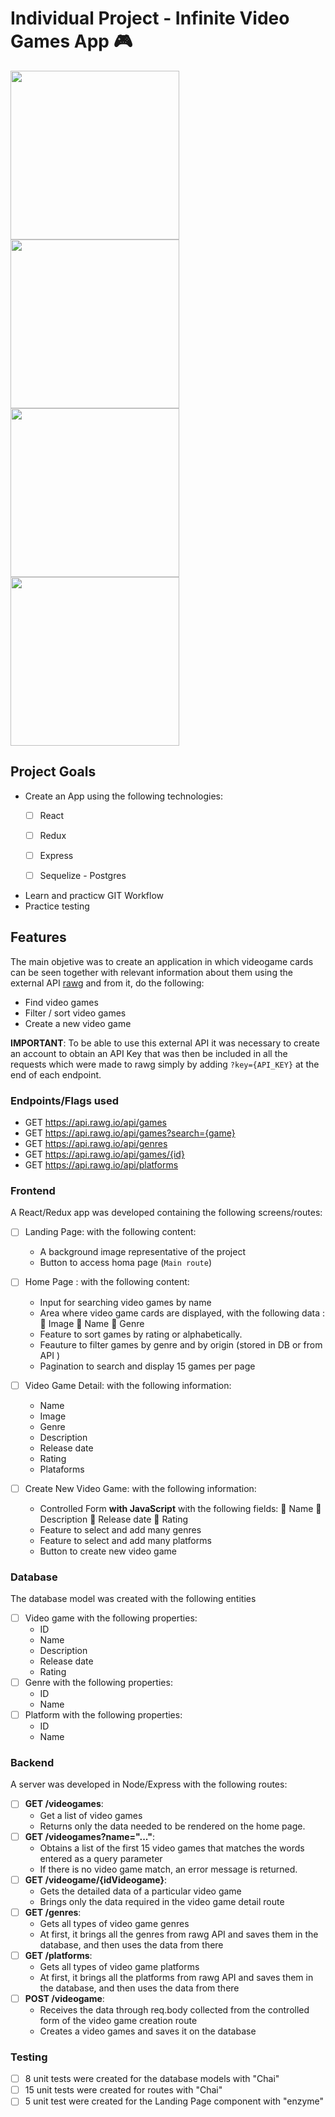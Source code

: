
# Individual Project - Infinite Video Games App 🎮


<div>
    <img height="270" src="https://res.cloudinary.com/djbiam1gm/image/upload/v1649704622/VG%20PI/slide01_mini.png" />
    <img height="270" src="https://res.cloudinary.com/djbiam1gm/image/upload/v1649704623/VG%20PI/slide02_mini.png" />
</div>

<div>
    <img height="270" src="https://res.cloudinary.com/djbiam1gm/image/upload/v1649704623/VG%20PI/slide03_mini.png" />
    <img height="270" src="https://res.cloudinary.com/djbiam1gm/image/upload/v1649704622/VG%20PI/slide04_mini.png" />
</div>

## Project Goals

- Create an App using the following technologies:
    - [ ] React
    - [ ] Redux
    - [ ] Express
    - [ ] Sequelize - Postgres


- Learn and practicw GIT Workflow
- Practice testing


## Features

The main objetive was to create an application in which videogame cards can be seen together with relevant information about them using the external API [rawg](https://rawg.io/apidocs) and from it, do the following:

  - Find video games
  - Filter / sort video games
  - Create a new video game
 
 __IMPORTANT__: To be able to use this external API it was necessary to create an account to obtain an API Key that was then be included in all the requests which were made to rawg simply by adding `?key={API_KEY}` at the end of each endpoint.


### Endpoints/Flags used

  - GET https://api.rawg.io/api/games
  - GET https://api.rawg.io/api/games?search={game}
  - GET https://api.rawg.io/api/genres
  - GET https://api.rawg.io/api/games/{id}
  - GET https://api.rawg.io/api/platforms


### Frontend

A React/Redux app was developed containing the following screens/routes:


- [ ] Landing Page: with the following content:
    - A background image representative of the project
    - Button to access homa page (`Main route`)


- [ ] Home Page : with the following content:
    - Input for searching video games by name
    - Area where video game cards  are displayed, with the following data :
      🔹 Image
      🔹 Name
      🔹 Genre
    - Feature to sort games by rating or alphabetically.
    - Feauture to filter games by genre and by origin (stored in DB or from API )
    - Pagination to search and display 15 games per page


- [ ] Video Game Detail: with the following information:
    - Name
    - Image
    - Genre
    - Description
    - Release date
    - Rating
    - Plataforms

- [ ] Create New Video Game: with the following information:
    - Controlled Form __with JavaScript__ with the following fields:
      🔹 Name
      🔹 Description
      🔹 Release date
      🔹 Rating
    - Feature to select and add many genres
    - Feature to select and add many platforms
    - Button to create new video game


### Database

The database model was created with the following entities 

- [ ] Video game with the following properties:
  - ID
  - Name
  - Description
  - Release date
  - Rating
- [ ] Genre with the following properties:
  - ID
  - Name
- [ ] Platform with the following properties:
  - ID
  - Name



### Backend

A server was developed in Node/Express with the following routes:

- [ ] __GET /videogames__:
  - Get a list of video games
  - Returns only the data needed to be rendered on the home page.
- [ ] __GET /videogames?name="..."__:
  - Obtains a list of the first 15 video games that matches the words entered as a query parameter
  - If there is no video game match, an error message is returned.
- [ ] __GET /videogame/{idVideogame}__:
  - Gets the detailed data of a particular video game
  - Brings only the data required in the video game detail route
- [ ] __GET /genres__:
  - Gets all types of video game genres
  - At first, it brings all the genres from rawg API and saves them in the database, and then uses the data from there
- [ ] __GET /platforms__:
  - Gets all types of video game platforms
  - At first, it brings all the platforms from rawg API and saves them in the database, and then uses the data from there
- [ ] __POST /videogame__:
  - Receives the data through req.body collected from the controlled form of the video game creation route
  - Creates a video games and saves it on the database


### Testing
- [ ] 8 unit tests were created for the database models with "Chai"
- [ ] 15 unit tests were created for routes with "Chai"
- [ ] 5 unit test were created for the Landing Page component with "enzyme"
